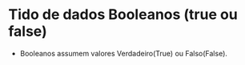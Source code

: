 # Tido de dados Booleanos (true ou false)

* Booleanos assumem valores Verdadeiro(True) ou Falso(False).
